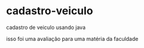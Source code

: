 # cadastro-veiculo
cadastro de veiculo usando java

isso foi uma avaliação para uma matéria da faculdade
